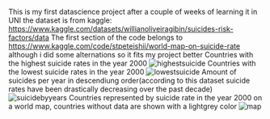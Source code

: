 This is my first datascience project after a couple of weeks of learning it in UNI the dataset is from kaggle: https://www.kaggle.com/datasets/willianoliveiragibin/suicides-risk-factors/data
The first section of the code belongs to https://www.kaggle.com/code/stpeteishii/world-map-on-suicide-rate although i did some alternations so it fits my project better
Countries with the highest suicide rates in the year 2000
![highestsuicide](https://github.com/godoistvan/suicidedata/assets/58178031/fa376ac1-b976-4f02-9bf9-4546d3cc482f)
Countries with the lowest suicide rates in the year 2000
![lowestsuicide](https://github.com/godoistvan/suicidedata/assets/58178031/94b5fdd8-3429-4c27-84e8-da7820b99e10)
Amount of suicides per year in descendiung order(according to this dataset suicide rates have been drastically decreasing over the past decade)
![suicidebyyears](https://github.com/godoistvan/suicidedata/assets/58178031/8a31b3cd-c3cb-4c14-b036-5b4d12bfd4cd)
Countries represented by suicide rate in the year 2000 on a world map, countries without data are shown with a lightgrey color
![map](https://github.com/godoistvan/suicidedata/assets/58178031/cda64c72-10ea-4227-b819-9f1c6a9b7b43) 


